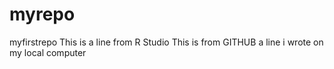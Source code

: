 # myrepo
myfirstrepo
This is a line from R Studio
This is from GITHUB
a line i wrote on my local computer
